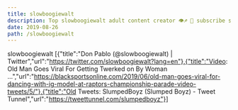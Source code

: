 ```yaml
---
title: slowboogiewalt
description: Top slowboogiewalt adult content creator 👁♐️ 👑 subscribe slowboogiewalt to my porn site below IG slowboogiewalt
date: 2019-08-26
path: /slowboogiewalt
---
```


slowboogiewalt
[{"title":"Don Pablo (@slowboogiewalt) | Twitter","url":"https://twitter.com/slowboogiewalt?lang=en"},{"title":"Video: Old Man Goes Viral For Getting Twerked on By Woman ...","url":"https://blacksportsonline.com/2019/06/old-man-goes-viral-for-dancing-with-ig-model-at-raptors-championship-parade-video-tweets/5/"},{"title":"Old Tweets: SlumpedBoyz (Slumped Boyz) - Tweet Tunnel","url":"https://tweettunnel.com/slumpedboyz"}]

